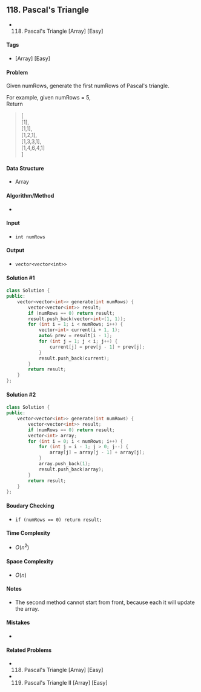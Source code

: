 ## 118. Pascal's Triangle
- 118. Pascal's Triangle [Array] [Easy]

#### Tags
- [Array] [Easy]

#### Problem
Given numRows, generate the first numRows of Pascal's triangle.

For example, given numRows = 5,  
Return
> [  
>      [1],  
>     [1,1],  
>    [1,2,1],  
>   [1,3,3,1],  
>  [1,4,6,4,1]  
> ]

#### Data Structure
- Array

#### Algorithm/Method
- 

#### Input
- `int numRows`

#### Output
- `vector<vector<int>>`

#### Solution #1
``` C++
class Solution {
public:
    vector<vector<int>> generate(int numRows) {
        vector<vector<int>> result;
        if (numRows == 0) return result;
        result.push_back(vector<int>(1, 1));
        for (int i = 1; i < numRows; i++) {
            vector<int> current(i + 1, 1);
            auto& prev = result[i - 1];
            for (int j = 1; j < i; j++) {
                current[j] = prev[j - 1] + prev[j];
            }
            result.push_back(current);
        }
        return result;
    }
};
```

#### Solution #2
``` C++
class Solution {
public:
    vector<vector<int>> generate(int numRows) {
        vector<vector<int>> result;
        if (numRows == 0) return result;
        vector<int> array;
        for (int i = 0; i < numRows; i++) {
            for (int j = i - 1; j > 0; j--) {
                array[j] = array[j - 1] + array[j];
            }
            array.push_back(1);
            result.push_back(array);
        }
        return result;
    }
};
```

#### Boudary Checking
- `if (numRows == 0) return result;`

#### Time Complexity
- $O(n^2)$

#### Space Complexity
- $O(n)$

#### Notes
- The second method cannot start from front, because each it will update the array.

#### Mistakes
- 

#### Related Problems
- 118. Pascal's Triangle [Array] [Easy]
- 119. Pascal's Triangle II [Array] [Easy]
